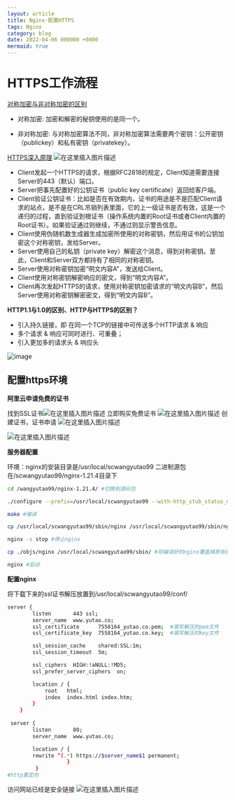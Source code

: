 ```yaml
---
layout: article
title: Nginx-配置HTTPS
tags: Nginx
category: blog
date: 2022-04-06 000000 +0800
mermaid: true
---
```


# HTTPS工作流程
[对称加密与非对称加密的区别](https://www.html.cn/qa/other/20015.html)
- 对称加密: 加密和解密的秘钥使用的是同一个。

- 非对称加密: 与对称加密算法不同，非对称加密算法需要两个密钥：公开密钥（publickey）和私有密钥（privatekey）。

[HTTPS深入原理](https://juejin.cn/post/6844903830916694030)
![在这里插入图片描述](https://img-blog.csdnimg.cn/5d30020f1f6f4741ae94d7591dde26de.png)

- Client发起一个HTTPS的请求，根据RFC2818的规定，Client知道需要连接Server的443（默认）端口。
- Server把事先配置好的公钥证书（public key certificate）返回给客户端。
- Client验证公钥证书：比如是否在有效期内，证书的用途是不是匹配Client请求的站点，是不是在CRL吊销列表里面，它的上一级证书是否有效，这是一个递归的过程，直到验证到根证书（操作系统内置的Root证书或者Client内置的Root证书）。如果验证通过则继续，不通过则显示警告信息。
- Client使用伪随机数生成器生成加密所使用的对称密钥，然后用证书的公钥加密这个对称密钥，发给Server。
- Server使用自己的私钥（private key）解密这个消息，得到对称密钥。至此，Client和Server双方都持有了相同的对称密钥。
- Server使用对称密钥加密“明文内容A”，发送给Client。
- Client使用对称密钥解密响应的密文，得到“明文内容A”。
- Client再次发起HTTPS的请求，使用对称密钥加密请求的“明文内容B”，然后Server使用对称密钥解密密文，得到“明文内容B”。


**HTTP1.1与1.0的区别、HTTP与HTTPS的区别？**

- 引入持久链接，即 在同一个TCP的链接中可传送多个HTTP请求 & 响应
- 多个请求 & 响应可同时进行、可重叠；
- 引入更加多的请求头 & 响应头

![image](https://user-images.githubusercontent.com/62100249/197145222-9c85c97f-ea90-42d6-ba58-24c3a12f7f61.png)


## 配置https环境

**阿里云申请免费的证书**

找到SSL证书![在这里插入图片描述](https://img-blog.csdnimg.cn/4897bcac60064858a632b0a44c81aaa8.png?x-oss-process=image/watermark,type_d3F5LXplbmhlaQ,shadow_50,text_Q1NETiBAeXV0YW9fNTE3,size_20,color_FFFFFF,t_70,g_se,x_16)
立即购买免费证书
![在这里插入图片描述](https://img-blog.csdnimg.cn/8df9ef898c4a4651b4a187acfa925e84.png?x-oss-process=image/watermark,type_d3F5LXplbmhlaQ,shadow_50,text_Q1NETiBAeXV0YW9fNTE3,size_20,color_FFFFFF,t_70,g_se,x_16)
创建证书，证书申请
![在这里插入图片描述](https://img-blog.csdnimg.cn/3148dc83e7514f80b30d5fd35932cab2.png?x-oss-process=image/watermark,type_d3F5LXplbmhlaQ,shadow_50,text_Q1NETiBAeXV0YW9fNTE3,size_20,color_FFFFFF,t_70,g_se,x_16)


![在这里插入图片描述](https://img-blog.csdnimg.cn/1a15328679d442cdaec349e57c352c1e.png?x-oss-process=image/watermark,type_d3F5LXplbmhlaQ,shadow_50,text_Q1NETiBAeXV0YW9fNTE3,size_20,color_FFFFFF,t_70,g_se,x_16)



**服务器配置**

环境：nginx的安装目录是/usr/local/scwangyutao99
二进制源包在/scwangyutao99/nginx-1.21.4目录下


```bash
cd /wangyutao99/nginx-1.21.4/ #切换到源码包

./configure --prefix=/usr/local/scwangyutao99 --with-http_stub_status_module --with-http_ssl_module #编译https配置文件

make #编译

cp /usr/local/scwangyutao99/sbin/nginx /usr/local/scwangyutao99/sbin/nginx.bak #备份原来的nginx

nginx -s stop #停止nginx

cp ./objs/nginx /usr/local/scwangyutao99/sbin/ #将编译好的nginx覆盖掉原有的nginx,提示输入yes

nginx #启动

```




**配置nginx**

将下载下来的ssl证书解压放置到/usr/local/scwangyutao99/conf/
```bash
server {
        listen       443 ssl;
        server_name  www.yutao.co;
        ssl_certificate      7558164_yutao.co.pem;  #填写解压的pem文件
        ssl_certificate_key  7558164_yutao.co.key;  #填写解压的key文件

        ssl_session_cache    shared:SSL:1m;
        ssl_session_timeout  5m;

        ssl_ciphers  HIGH:!aNULL:!MD5;
        ssl_prefer_server_ciphers  on;

        location / {
            root   html;
            index  index.html index.htm;
        }
    }
    
 server {
        listen       80;
        server_name  www.yutao.co;

        location / {
        rewrite ^(.*) https://$server_name$1 permanent;
                   }       
         }
#http重定向
```
访问网站已经是安全链接
![在这里插入图片描述](https://img-blog.csdnimg.cn/88defd71ee22473bae5a6df7801de578.png?x-oss-process=image/watermark,type_d3F5LXplbmhlaQ,shadow_50,text_Q1NETiBAeXV0YW9fNTE3,size_15,color_FFFFFF,t_70,g_se,x_16)
